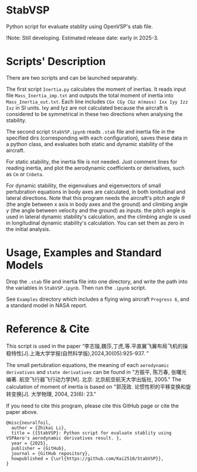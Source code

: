# StabVSP
Python script for evaluate stablity using OpenVSP's stab file. 

!Note: Still developing. Estimated release date: early in 2025-3.

# Scripts' Description
There are two scripts and can be launched separately.

The first script `Inertia.py` calculates the moment of inertias. It reads input file `Mass_Inertia_imp.txt` and outputs the total moment of inertia into `Mass_Inertia_out.txt`. Each line includes `CGx CGy CGz m(mass) Ixx Iyy Izz Ixz` in SI units. Ixy and Iyz are not calculated because the aircraft is considered to be symmetrical in these two directions when analysing the stability. 

The second script `StabVSP.ipynb` reads `.stab` file and inertia file in the specified dirs (corresponding with each configuration), saves these data in a python class, and evaluates both static and dynamic stability of the aircraft. 

For static stability, the inertia file is not needed. Just comment lines for reading inertia, and plot the aerodynamic coefficients or derivatives, such as `Cm` or `Cnbeta`.

For dynamic stability, the eigenvalues and eigenvectors of small pertubration equations in body axes are calculated, in both lonitudinal and lateral directions. Note that this program needs the aircraft's pitch angle $\theta$ (the angle between x axis in body axes and the ground) and climbing angle $\gamma$ (the angle between velocity and the ground) as inputs. the pitch angle is used in lateral dynamic stability's calculation, and the climbing angle is used in longitudinal dynamic stability's calculation. You can set them as zero in the initial analysis.

# Usage, Examples and Standard Models

Drop the `.stab` file and inertia file into one directory, and write the path into the variables in `StabVSP.ipynb`. Then run the `.ipynb` script.

See `Examples` directory which includes a flying wing aircraft `Progress 6`, and a standard model in NASA report. 

# Reference & Cite

This script is used in the paper “李志锴,魏莎,丁虎,等.平直翼飞翼布局飞机的操稳特性[J].上海大学学报(自然科学版),2024,30(05):925-937. ”

The small pertubration equations, the meaning of each `aerodynamic derivatives` and `state derivatives` can be found in "方振平, 陈万春, 张曙光 编著. 航空飞行器飞行动力学[M]. 北京: 北京航空航天大学出版社, 2005." The calculation of moment of inertia is based on "郭茂政. 论惯性积的平移变换和旋转变换[J]. 大学物理, 2004, 23(6): 23."

If you need to cite this program, please cite this GitHub page or cite the paper above. 
```
@misc{neuralfoil,
  author = {Zhikai Li},
  title = {{StabVSP}: Python script for evaluate stablity using VSPAero's aerodynamic derivatives result. },
  year = {2025},
  publisher = {GitHub},
  journal = {GitHub repository},
  howpublished = {\url{https://github.com/Kai2510/StabVSP}},
}
